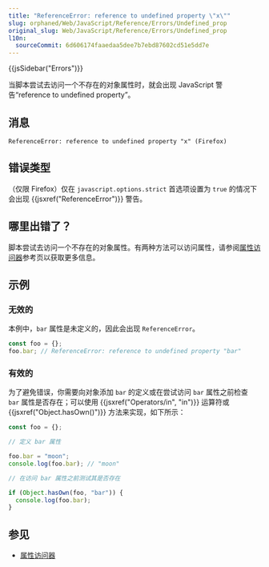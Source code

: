 ```yaml
---
title: "ReferenceError: reference to undefined property \"x\""
slug: orphaned/Web/JavaScript/Reference/Errors/Undefined_prop
original_slug: Web/JavaScript/Reference/Errors/Undefined_prop
l10n:
  sourceCommit: 6d606174faaedaa5dee7b7ebd87602cd51e5dd7e
---
```


{{jsSidebar("Errors")}}

当脚本尝试去访问一个不存在的对象属性时，就会出现 JavaScript 警告“reference to undefined property”。

## 消息

```plain
ReferenceError: reference to undefined property "x" (Firefox)
```

## 错误类型

（仅限 Firefox）仅在 `javascript.options.strict` 首选项设置为 `true` 的情况下会出现 {{jsxref("ReferenceError")}} 警告。

## 哪里出错了？

脚本尝试去访问一个不存在的对象属性。有两种方法可以访问属性，请参阅[属性访问器](/zh-CN/docs/Web/JavaScript/Reference/Operators/Property_accessors)参考页以获取更多信息。

## 示例

### 无效的

本例中，`bar` 属性是未定义的，因此会出现 `ReferenceError`。

```js example-bad
const foo = {};
foo.bar; // ReferenceError: reference to undefined property "bar"
```

### 有效的

为了避免错误，你需要向对象添加 `bar` 的定义或在尝试访问 `bar` 属性之前检查 `bar` 属性是否存在；可以使用 {{jsxref("Operators/in", "in")}} 运算符或 {{jsxref("Object.hasOwn()")}} 方法来实现，如下所示：

```js example-good
const foo = {};

// 定义 bar 属性

foo.bar = "moon";
console.log(foo.bar); // "moon"

// 在访问 bar 属性之前测试其是否存在

if (Object.hasOwn(foo, "bar")) {
  console.log(foo.bar);
}
```

## 参见

- [属性访问器](/zh-CN/docs/Web/JavaScript/Reference/Operators/Property_accessors)
